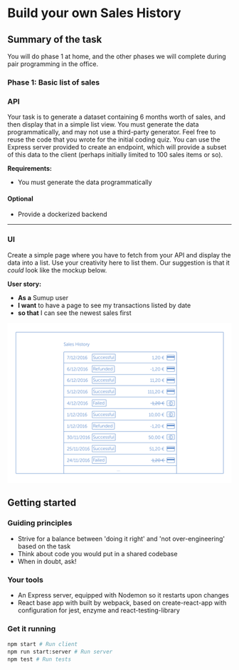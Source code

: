 # Build your own Sales History

## Summary of the task

You will do phase 1 at home, and the other phases we will complete
during pair programming in the office.

### Phase 1: Basic list of sales

### API

Your task is to generate a dataset containing 6 months worth of sales, and then display that in a simple list view. You must generate the data programmatically, and may not use a third-party generator. Feel free to reuse the code that you wrote for the initial coding quiz. You can use the Express server provided to create an endpoint, which will provide a subset of this data to the client (perhaps initially limited to 100 sales items or so).

**Requirements:**

 - You must generate the data programmatically
 
#### Optional

- Provide a dockerized backend
---

### UI

Create a simple page where you have to fetch from your API and display the data into a list. Use your creativity here to list them. Our suggestion is that it _could_ look like the mockup below.

**User story:**

 - **As a** Sumup user
 - **I want** to have a page to see my transactions listed by date
 - **so that** I can see the newest sales first 

![Phase 1](docs/phase_1.png)

## Getting started

### Guiding principles

* Strive for a balance between 'doing it right' and 'not over-engineering' based on the task
* Think about code you would put in a shared codebase
* When in doubt, ask!

### Your tools

* An Express server, equipped with Nodemon so it restarts upon changes
* React base app with built by webpack, based on create-react-app with configuration for jest, enzyme and react-testing-library

### Get it running

```bash
npm start # Run client
npm run start:server # Run server
npm test # Run tests
```
